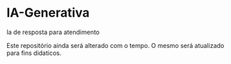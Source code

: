 # IA-Generativa
Ia de resposta para atendimento


Este repositório ainda será alterado com o tempo. O mesmo será atualizado para fins didaticos.
